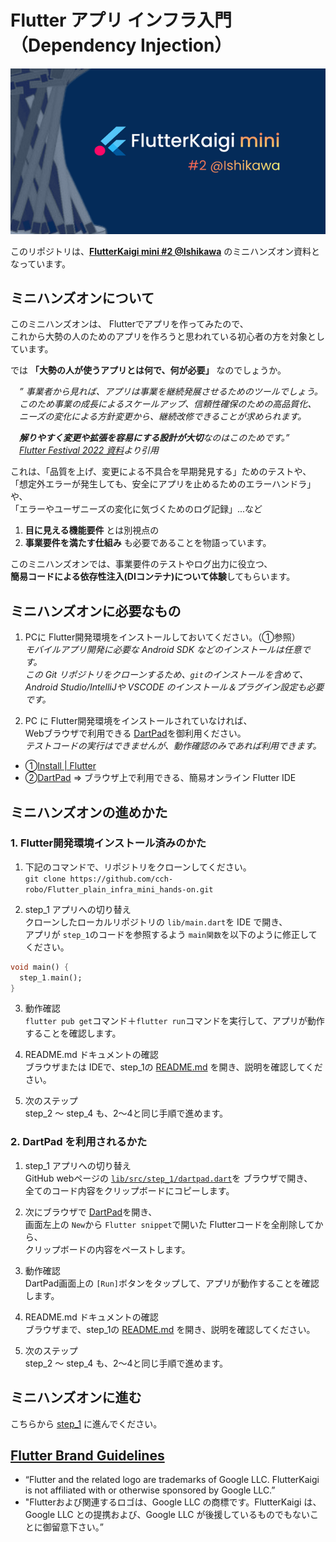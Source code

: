 # Flutter アプリ インフラ入門（Dependency Injection）

[![FlutterKaigi mini @Ishikawa logo](docs/images/FlutterKaigi_mini_ishikawa.png)](https://flutterkaigi.connpass.com/event/325469/)

このリポジトリは、**[FlutterKaigi mini #2 @Ishikawa](https://flutterkaigi.connpass.com/event/325469/)** のミニハンズオン資料となっています。


## ミニハンズオンについて
このミニハンズオンは、 Flutterでアプリを作ってみたので、  
これから大勢の人のためのアプリを作ろうと思われている初心者の方を対象としています。

では **「大勢の人が使うアプリとは何で、何が必要」** なのでしょうか。  

　_” 事業者から見れば、アプリは事業を継続発展させるためのツールでしょう。_  
　_このため事業の成長によるスケールアップ、信頼性確保のための高品質化、_  
　_ニーズの変化による方針変更から、継続改修できることが求められます。_

　_**解りやすく変更や拡張を容易にする設計が大切**なのはこのためです。”_  
　_[Flutter Festival 2022 資料](docs/pdf/GDSC-keio_Flutter_Festival_2022.pdf)より引用_

これは、「品質を上げ、変更による不具合を早期発見する」ためのテストや、  
「想定外エラーが発生しても、安全にアプリを止めるためのエラーハンドラ」や、  
「エラーやユーザニーズの変化に気づくためのログ記録」...など  
1. **目に見える機能要件** とは別視点の
2. **事業要件を満たす仕組み** も必要であることを物語っています。

このミニハンズオンでは、事業要件のテストやログ出力に役立つ、  
**簡易コードによる依存性注入(DIコンテナ)について体験**してもらいます。  


## ミニハンズオンに必要なもの
1. PCに Flutter開発環境をインストールしておいてください。（①参照）  
  _モバイルアプリ開発に必要な Android SDK などのインストールは任意です。_  
  _この Git リポジトリをクローンするため、`git`のインストールを含めて、_  
  _Android Studio/IntelliJや VSCODE のインストール＆プラグイン設定も必要です。_

2. PC に Flutter開発環境をインストールされていなければ、  
  Webブラウザで利用できる [DartPad](https://dartpad.dev/)を御利用ください。  
  _テストコードの実行はできませんが、動作確認のみであれば利用できます。_

- ①[Install | Flutter](https://docs.flutter.dev/get-started/install)
- ②[DartPad](https://dartpad.dev/) ⇒ ブラウザ上で利用できる、簡易オンライン Flutter IDE


## ミニハンズオンの進めかた

### 1. Flutter開発環境インストール済みのかた  
1. 下記のコマンドで、リポジトリをクローンしてください。  
  `git clone https://github.com/cch-robo/Flutter_plain_infra_mini_hands-on.git`  

2. step_1 アプリへの切り替え  
  クローンしたローカルリポジトリの `lib/main.dart`を IDE で開き、  
  アプリが `step_1`のコードを参照するよう `main関数`を以下のように修正してください。  
```dart
void main() {
  step_1.main();
}
```

3. 動作確認  
  `flutter pub get`コマンド＋`flutter run`コマンドを実行して、アプリが動作することを確認します。  

4. README.md ドキュメントの確認  
  ブラウザまたは IDEで、step_1の [README.md](lib/src/step_1/README.md) を開き、説明を確認してください。  

5. 次のステップ  
  step_2 〜 step_4 も、2〜4と同じ手順で進めます。


### 2. DartPad を利用されるかた
1. step_1 アプリへの切り替え  
  GitHub webページの [`lib/src/step_1/dartpad.dart`](lib/src/step_1/dartpad.dart)を ブラウザで開き、  
  全てのコード内容をクリップボードにコピーします。

2. 次にブラウザで [DartPad](https://dartpad.dev/)を開き、  
  画面左上の `New`から `Flutter snippet`で開いた Flutterコードを全削除してから、  
  クリップボードの内容をペーストします。

3. 動作確認  
   DartPad画面上の `[Run]`ボタンをタップして、アプリが動作することを確認します。

4. README.md ドキュメントの確認  
   ブラウザまで、step_1の [README.md](lib/src/step_1/README.md) を開き、説明を確認してください。  

5. 次のステップ  
   step_2 〜 step_4 も、2〜4と同じ手順で進めます。


## ミニハンズオンに進む
こちらから [step_1](lib/src/step_1/README.md) に進んでください。


## [Flutter Brand Guidelines](https://docs.flutter.dev/brand#community-use-exceptions)
- “Flutter and the related logo are trademarks of Google LLC. FlutterKaigi is not affiliated with or otherwise sponsored by Google LLC.”
- "Flutterおよび関連するロゴは、Google LLC の商標です。FlutterKaigi は、Google LLC との提携および、Google LLC が後援しているものでもないことに御留意下さい。”